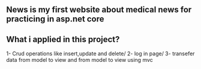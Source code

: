 ## News is my first website about medical news for practicing in asp.net core
## What i applied in this project?
1- Crud operations like insert,update and delete/
2- log in page/
3- transefer data from model to view and from model to view using mvc

